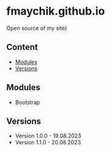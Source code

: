 # fmaychik.github.io
Open source of my site)
## Content
- [Modules](#modules)
- [Versions](#versions)
## Modules
- Bootstrap
## Versions
- Version 1.0.0 - 19.08.2023
- Version 1.1.0 - 20.08.2023

